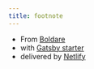 ```yaml
---
title: footnote
---
```

* From [Boldare](https://www.boldare.com/)
* with [Gatsby starter](https://github.com/greglobinski/gatsby-starter-personal-blog/)
* delivered by [Netlify](https://www.netlify.com/)
